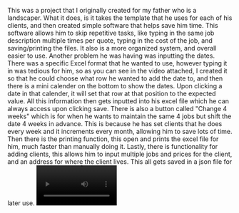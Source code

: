 This was a project that I originally created for my father who is a landscaper. What it does, is it takes the template that he uses for each of his clients, and then created simple software that helps save him time. This software allows him to skip repetitive tasks, like typing in the same job description multiple times per quote, typing in the cost of the job, and saving/printing the files. It also is a more organized system, and overall easier to use. Another problem he was having was inputting the dates. There was a specific Excel format that he wanted to use, however typing it in was tedious for him, so as you can see in the video attached, I created it so that he could choose what row he wanted to add the date to, and then there is a mini calender on the bottom to show the dates. Upon clicking a date in that calender, it will set that row at that position to the expected value. All this information then gets inputted into his excel file which he can always access upon clicking save. There is also a button called "Change 4 weeks" which is for when he wants to maintain the same 4 jobs but shift the date 4 weeks in advance. This is because he has set clients that he does every week and it increments every month, allowing him to save lots of time. Then there is the printing function, this open and prints the excel file for him, much faster than manually doing it. Lastly, there is functionality for adding clients, this allows him to input multiple jobs and prices for the client, and an address for where the client lives. This all gets saved in a json file for later use. 
<video src='https://youtu.be/Nb--atE2UGk' width=180/>

